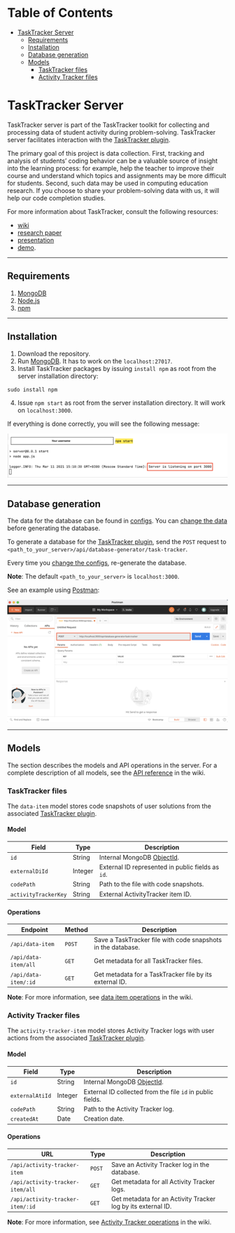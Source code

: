 # Table of Contents

- [TaskTracker Server](#tasktracker-server)
  - [Requirements](#requirements)
  - [Installation](#installation)
  - [Database generation](#database-generation)
  - [Models](#models)
    - [TaskTracker files](#TaskTracker-files)
    - [Activity Tracker files](#activity-tracker-files)

# TaskTracker Server

TaskTracker server is part of the TaskTracker toolkit for collecting and processing data of student activity during problem-solving. TaskTracker server facilitates interaction with the [TaskTracker plugin](https://github.com/JetBrains-Research/task-tracker-plugin).

The primary goal of this project is data collection. First, tracking and analysis of students’ coding behavior can be a valuable source of insight into the learning process: for example, help the teacher to improve their course and understand which topics and assignments may be more difficult for students. Second, such data may be used in computing education research. If you choose to share your problem-solving data with us, it will help our code completion studies.

For more information about TaskTracker, consult the following resources:
- [wiki](https://github.com/JetBrains-Research/task-tracker-server/wiki)
- [research paper](https://arxiv.org/abs/2012.05085)
- [presentation](https://github.com/JetBrains-Research/task-tracker-server/blob/master/images/TaskTracker.pdf)
- [demo](https://www.youtube.com/watch?v=ZZXmiFCAgTI).


---

## Requirements

1. [MongoDB](https://www.mongodb.com/)
2. [Node.js](https://nodejs.org/en/)
3. [npm](https://www.npmjs.com/)

---

## Installation

1. Download the repository.
2. Run [MongoDB](https://www.mongodb.com/). It has to work on the `localhost:27017`.
3. Install TaskTracker packages by issuing `install npm` as root from the server installation directory:
  ```
  sudo install npm
  ```
   
4. Issue `npm start` as root from the server installation directory. It will work on `localhost:3000`.

If everything is done correctly, you will see the following message:

<img src="images/server_running_example.png" width="800">

---

## Database generation

The data for the database can be found in [configs](/configs/task-tracker-sources).
You can [change the data](https://github.com/JetBrains-Research/task-tracker-server/wiki/Update-texts-and-tasks) before generating the database. 

To generate a database for the [TaskTracker plugin](https://github.com/JetBrains-Research/task-tracker-plugin), send the `POST` request to `<path_to_your_server>/api/database-generator/task-tracker`.

Every time you [change the configs](https://github.com/JetBrains-Research/task-tracker-server/wiki/Update-texts-and-tasks), re-generate the database.

**Note**: The default `<path_to_your_server>` is `localhost:3000`.

See an example using [Postman](https://www.postman.com/):

<img src="./images/postman_example.png">

---

## Models

The section describes the models and API operations in the server. 
For a complete description of all models, see the [API reference](https://github.com/JetBrains-Research/task-tracker-server/wiki/API) in the wiki.

### TaskTracker files

The `data-item` model stores code snapshots of user solutions from the associated [TaskTracker plugin](https://github.com/JetBrains-Research/task-tracker-plugin).

#### Model

Field | Type | Description
---   | --- | ---
`id` |  String | Internal MongoDB [ObjectId](https://docs.mongodb.com/manual/reference/method/ObjectId/).
`externalDiId` |  Integer | External ID represented in public fields as `id`.
`codePath` |  String | Path to the file with code snapshots.
`activityTrackerKey` |  String | External ActivityTracker item ID.

#### Operations

Endpoint | Method | Description
---   | --- | --- 
`/api/data-item`    | `POST` | Save a TaskTracker file with code snapshots in the database.
`/api/data-item/all`| `GET`  | Get metadata for all TaskTracker files.
`/api/data-item/:id`| `GET`  | Get metadata for a TaskTracker file by its external ID.

**Note**: For more information, see [data item operations](https://github.com/JetBrains-Research/task-tracker-server/wiki/API:-Data-item#operations) in the wiki.


### Activity Tracker files

The `activity-tracker-item` model stores Activity Tracker logs with user actions from the associated [TaskTracker plugin](https://github.com/JetBrains-Research/task-tracker-plugin).

#### Model

Field | Type | Description
---   | --- | ---
`id` |  String | Internal MongoDB [ObjectId](https://docs.mongodb.com/manual/reference/method/ObjectId/).
`externalAtiId` |  Integer | External ID collected from the file `id` in public fields.
`codePath` |  String | Path to the Activity Tracker log.
`createdAt` |  Date | Creation date.

#### Operations

URL | Type | Description
---   | --- | --- 
`/api/activity-tracker-item`    | `POST` | Save an Activity Tracker log in the database.
`/api/activity-tracker-item/all`| `GET`  | Get metadata for all Activity Tracker logs.
`/api/activity-tracker-item/:id`| `GET`  | Get metadata for an Activity Tracker log by its external ID.

  **Note**: For more information, see [Activity Tracker operations](https://github.com/JetBrains-Research/task-tracker-server/wiki/API:-Activity-tracker-item#operations) in the wiki.
